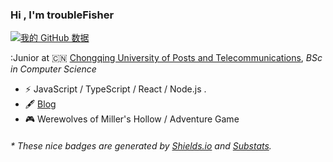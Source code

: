 ### Hi , I'm troubleFisher

[![我的 GitHub 数据](https://github-readme-stats.vercel.app/api?username=troubleFisher)]()


:Junior at 🇨🇳 [Chongqing University of Posts and Telecommunications](https://www.cqupt.edu.cn/), _BSc in Computer Science_
- ⚡ JavaScript / TypeScript / React / Node.js .
- 🖋 [Blog](https://github.com/troubleFisher/BLOG)
- 🎮 Werewolves of Miller's Hollow / Adventure Game

<h6>* These nice badges are generated by <a href="https://shields.io/">Shields.io</a> and <a href="https://github.com/spencerwooo/Substats">Substats</a>.</h6>
